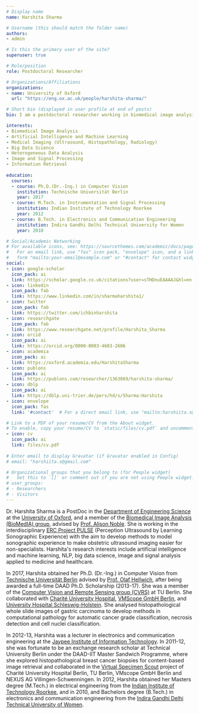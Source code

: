 ```yaml
---
# Display name
name: Harshita Sharma

# Username (this should match the folder name)
authors:
- admin

# Is this the primary user of the site?
superuser: true

# Role/position
role: Postdoctoral Researcher 

# Organizations/Affiliations
organizations:
- name: University of Oxford
  url: "https://eng.ox.ac.uk/people/harshita-sharma/"

# Short bio (displayed in user profile at end of posts)
bio: I am a postdoctoral researcher working in biomedical image analysis. My research interests include biomedical image analysis, artificial intelligence and machine learning, big data science, image and signal processing applied to medicine and healthcare.

interests:
- Biomedical Image Analysis
- Artificial Intelligence and Machine Learning 
- Medical Imaging (Ultrasound, Histopathology, Radiology)
- Big Data Science
- Heterogeneous Data Analysis
- Image and Signal Processing
- Information Retrieval
  
education:
  courses:
  - course: Ph.D.(Dr.-Ing.) in Computer Vision
    institution: Technische Universität Berlin
    year: 2017
  - course: M.Tech. in Instrumentation and Signal Processing 
    institution: Indian Institute of Technology Roorkee
    year: 2012
  - course: B.Tech. in Electronics and Communication Engineering
    institution: Indira Gandhi Delhi Technical University for Women
    year: 2010

# Social/Academic Networking
# For available icons, see: https://sourcethemes.com/academic/docs/page-builder/#icons
#   For an email link, use "fas" icon pack, "envelope" icon, and a link in the
#   form "mailto:your-email@example.com" or "#contact" for contact widget.
social:
- icon: google-scholar
  icon_pack: ai
  link: https://scholar.google.co.uk/citations?user=sTHDnuEAAAAJ&hl=en
- icon: linkedin
  icon_pack: fab
  link: https://www.linkedin.com/in/sharmaharshita1/
- icon: twitter
  icon_pack: fab
  link: https://twitter.com/ichbinharshita
- icon: researchgate
  icon_pack: fab
  link: https://www.researchgate.net/profile/Harshita_Sharma
- icon: orcid
  icon_pack: ai
  link: https://orcid.org/0000-0003-4683-2606
- icon: academia
  icon_pack: ai
  link: https://oxford.academia.edu/HarshitaSharma
- icon: publons
  icon_pack: ai
  link: https://publons.com/researcher/1363869/harshita-sharma/
- icon: dblp
  icon_pack: ai
  link: https://dblp.uni-trier.de/pers/hd/s/Sharma:Harshita
- icon: envelope
  icon_pack: fas
  link: '#contact'  # For a direct email link, use "mailto:harshiita.s@gmail.com".

# Link to a PDF of your resume/CV from the About widget.
# To enable, copy your resume/CV to `static/files/cv.pdf` and uncomment the lines below.
- icon: cv
  icon_pack: ai
  link: files/cv.pdf
  
# Enter email to display Gravatar (if Gravatar enabled in Config)
# email: "harshiita.s@gmail.com"

# Organizational groups that you belong to (for People widget)
#   Set this to `[]` or comment out if you are not using People widget.
# user_groups:
# - Researchers
# - Visitors
---
```

Dr. Harshita Sharma is a PostDoc in the [Department of Engineering Science](https://www.eng.ox.ac.uk/) at the [University of Oxford](http://www.ox.ac.uk/), and a member of the [Biomedical Image Analysis (BioMedIA) group](http://www.ibme.ox.ac.uk/research/biomedia), advised by [Prof. Alison Noble](http://www.ibme.ox.ac.uk/research/biomedia/people/professor-alison-noble). She is working in the interdisciplinary [ERC Project PULSE](https://www.eng.ox.ac.uk/pulse/) (Perception Ultrasound by Learning Sonographic Experience) with the aim to develop methods to model sonographic experience to make obstetric ultrasound imaging easier for non-specialists. Harshita's research interests include artificial intelligence and machine learning, NLP, big data science, image and signal analysis applied to medicine and healthcare.  

In 2017, Harshita obtained her Ph.D. (Dr.-Ing.) in Computer Vision from [Technische Universität Berlin](https://www.tu-berlin.de/menue/home/) advised by [Prof. Olaf Hellwich](https://www.cv.tu-berlin.de/menue/mitarbeiter/olaf_hellwich/), after being awarded a full-time DAAD Ph.D. Scholarship (2013-17). She was a member of the [Computer Vision and Remote Sensing group (CVRS)](https://www.cv.tu-berlin.de/menue/computer_vision_remote_sensing/) at TU Berlin. She collaborated with [Charité University Hospital](https://www.charite.de/en/), [VMScope GmbH Berlin](http://vmscope.com/index.php?id=4), and [University Hospital Schleswig-Holstein](https://www.uksh.de/). She analysed histopathological whole slide images of gastric carcinoma to develop methods in computational pathology for automatic cancer grade classification, necrosis detection and cell nuclei classification.

In 2012-13, Harshita was a lecturer in electronics and communication engineering at the [Jaypee Institute of Information Technology](http://www.jiit.ac.in/). In 2011-12, she was fortunate to be an exchange research scholar at Technical University Berlin under the DAAD-IIT Master Sandwich Programme, where she explored histopathological breast cancer biopsies for content-based image retrieval and collaborated in the [Virtual Specimen Scout](http://www.specimen-scout.de/) project of Charité University Hospital Berlin, TU Berlin, VMscope GmbH Berlin and NEXUS AG Villingen-Schwenningen. In 2012, Harshita obtained her Masters degree (M.Tech.) in electrical engineering from the [Indian Institute of Technology Roorkee](https://www.iitr.ac.in/), and in 2010, and Bachelors degree (B.Tech.) in electronics and communication engineering from the [Indira Gandhi Delhi Technical University of Women](https://www.igdtuw.ac.in/). 
